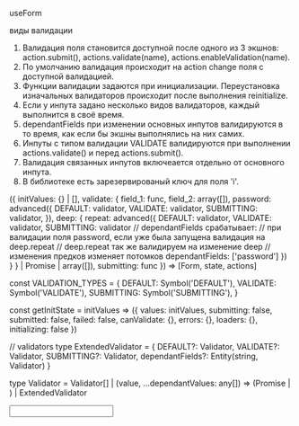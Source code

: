useForm

виды валидации
1. Валидация поля становится доступной после одного из 3 экшнов: action.submit(), actions.validate(name), actions.enableValidation(name).
2. По умолчанию валидация происходит на action change поля с доступной валидацией.
3. Функции валидации задаются при инициализации. Переустановка изначальных валидаторов происходит после выполнения reinitialize.
4. Если у инпута задано несколько видов валидаторов, каждый выполнится в своё время.
5. dependantFields при изменении основных инпутов валидируются в то время, как если бы экшны выполнялись на них самих.
6. Инпуты с типом валидации VALIDATE валидируются при выполнении actions.validate() и перед actions.submit().
7. Валидация связанных инпутов включеается отдельно от основного инпута.
8. В библиотеке есть зарезервированый ключ для поля 'i'.

({
  initValues: {} | [],
  validate: {
    field_1: func,
    field_2: array([]),
    password: advanced({
      DEFAULT: validator,
      VALIDATE: validator,
      SUBMITTING: validator,
    }),
    deep: {
      repeat: advanced({
        DEFAULT: validator,
        VALIDATE: validator,
        SUBMITTING: validator
        // dependantFields срабатывает:
        // при валидации поля password, если уже была запущена валидация на deep.repeat
        // deep.repeat так же валидируем на изменение deep
        // изменения предков изменяет потомков
        dependantFields: ['password']
      })
    }
  } | Promise | array([]),
  submitting: func
}) => [Form, state, actions]

const VALIDATION_TYPES = {
  DEFAULT: Symbol('DEFAULT'),
  VALIDATE: Symbol('VALIDATE'),
  SUBMITTING: Symbol('SUBMITTING'),
}

const getInitState = initValues => ({
  values: initValues,
  submitting: false,
  submitted: false,
  failed: false,
  canValidate: {},
  errors: {},
  loaders: {},
  initializing: false
})

// validators
type ExtendedValidator = {
  DEFAULT?: Validator,
  VALIDATE?: Validator,
  SUBMITTING?: Validator,
  dependantFields?: Entity(string, Validator)
}

type Validator = Validator[] |
  (value, ...dependantValues: any[]) => (Promise | ) |
  ExtendedValidator

<Form>
  <Input name='k' />
</Form>
